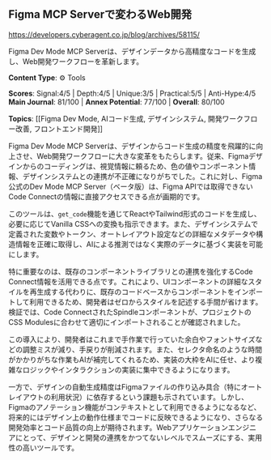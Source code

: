 ## Figma MCP Serverで変わるWeb開発

https://developers.cyberagent.co.jp/blog/archives/58115/

Figma Dev Mode MCP Serverは、デザインデータから高精度なコードを生成し、Web開発ワークフローを革新します。

**Content Type**: ⚙️ Tools

**Scores**: Signal:4/5 | Depth:4/5 | Unique:3/5 | Practical:5/5 | Anti-Hype:4/5
**Main Journal**: 81/100 | **Annex Potential**: 77/100 | **Overall**: 80/100

**Topics**: [[Figma Dev Mode, AIコード生成, デザインシステム, 開発ワークフロー改善, フロントエンド開発]]

Figma Dev Mode MCP Serverは、デザインからコード生成の精度を飛躍的に向上させ、Web開発ワークフローに大きな変革をもたらします。従来、Figmaデザインからのコーディングは、視覚情報に頼るため、色の値やコンポーネント情報、デザインシステムとの連携が不正確になりがちでした。これに対し、Figma公式のDev Mode MCP Server（ベータ版）は、Figma APIでは取得できないCode Connectの情報に直接アクセスできる点が画期的です。

このツールは、`get_code`機能を通じてReactやTailwind形式のコードを生成し、必要に応じてVanilla CSSへの変換も指示できます。また、デザインシステムで定義された変数やトークン、オートレイアウト設定などの詳細なメタデータや構造情報を正確に取得し、AIによる推測ではなく実際のデータに基づく実装を可能にします。

特に重要なのは、既存のコンポーネントライブラリとの連携を強化するCode Connect情報を活用できる点です。これにより、UIコンポーネントの詳細なスタイルを再生成する代わりに、既存のコードベースからコンポーネントをインポートして利用できるため、開発者はゼロからスタイルを記述する手間が省けます。検証では、Code ConnectされたSpindleコンポーネントが、プロジェクトのCSS Modulesに合わせて適切にインポートされることが確認されました。

この導入により、開発者はこれまで手作業で行っていた余白やフォントサイズなどの調整ミスが減り、手戻りが削減されます。また、セレクタ命名のような時間がかかりがちな作業もAIが補完してくれるため、実装の大枠をAIに任せ、より複雑なロジックやインタラクションの実装に集中できるようになります。

一方で、デザインの自動生成精度はFigmaファイルの作り込み具合（特にオートレイアウトの利用状況）に依存するという課題も示されています。しかし、Figmaのアノテーション機能がコンテキストとして利用できるようになるなど、将来的にはデザイン上の動作仕様までコードに反映できるようになり、さらなる開発効率とコード品質の向上が期待されます。Webアプリケーションエンジニアにとって、デザインと開発の連携をかつてないレベルでスムーズにする、実用性の高いツールです。